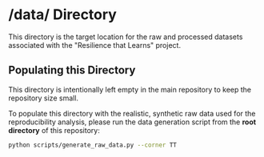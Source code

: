# /data/ Directory

This directory is the target location for the raw and processed datasets associated with the "Resilience that Learns" project.

## Populating this Directory

This directory is intentionally left empty in the main repository to keep the repository size small.

To populate this directory with the realistic, synthetic raw data used for the reproducibility analysis, please run the data generation script from the **root directory** of this repository:

```bash
python scripts/generate_raw_data.py --corner TT
